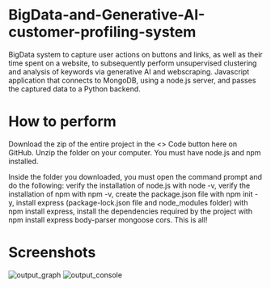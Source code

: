 # BigData-and-Generative-AI-customer-profiling-system
BigData system to capture user actions on buttons and links, as well as their time spent on a website, to subsequently perform unsupervised clustering and analysis of keywords via generative AI and webscraping. Javascript application that connects to MongoDB, using a node.js server, and passes the captured data to a Python backend.

# How to perform
Download the zip of the entire project in the <> Code button here on GitHub. Unzip the folder on your computer. You must have node.js and npm installed.

Inside the folder you downloaded, you must open the command prompt and do the following: verify the installation of node.js with node -v, verify the installation of npm with npm -v, create the package.json file with npm init -y, install express (package-lock.json file and node_modules folder) with npm install express, install the dependencies required by the project with npm install express body-parser mongoose cors. This is all!

# Screenshots
![output_graph](https://drive.google.com/uc?id=1fvnF7iMIKpL52nuB3O0544mdMAL4pDjB)
![output_console](https://drive.google.com/uc?id=1-mhN5yXAfFUT3zYzjX9CLUk7Zx_vI249)
